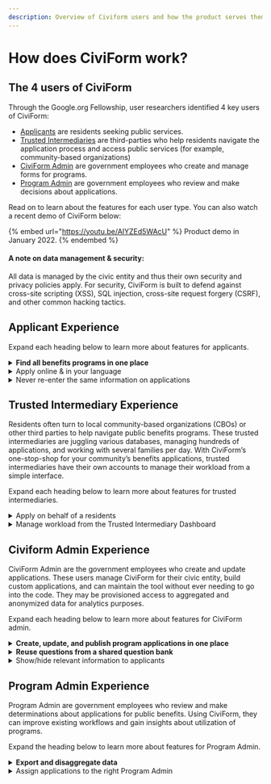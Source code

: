 ```yaml
---
description: Overview of Civiform users and how the product serves them.
---
```


# How does CiviForm work?

## The 4 users of CiviForm

Through the Google.org Fellowship, user researchers identified 4 key users of CiviForm:

* [Applicants](how-does-civiform-work.md#applicant-experience) are residents seeking public services.
* [Trusted Intermediaries](how-does-civiform-work.md#trusted-intermediary-experience) are third-parties who help residents navigate the application process and access public services (for example, community-based organizations)
* [CiviForm Admin](how-does-civiform-work.md#civiform-admin-experience) are government employees who create and manage forms for programs.
* [Program Admin](how-does-civiform-work.md#undefined) are government employees who review and make decisions about applications.

Read on to learn about the features for each user type. You can also watch a recent demo of CiviForm below:

{% embed url="https://youtu.be/AIYZEd5WAcU" %}
Product demo in January 2022.
{% endembed %}

#### A note on data management & security:

All data is managed by the civic entity and thus their own security and privacy policies apply. For security, CiviForm is built to defend against cross-site scripting (XSS), SQL injection, cross-site request forgery (CSRF), and other common hacking tactics.

## Applicant Experience

Expand each heading below to learn more about features for applicants.

<details>

<summary><strong>Find all benefits programs in one place</strong></summary>

Rather than clicking through disparate pages to find public benefits programs, residents can explore all programs for which they may be eligible in one, centralized location.&#x20;

![](<../.gitbook/assets/Landing page of programs (1).png>)

_Click to enlarge image._

</details>

<details>

<summary>Apply online &#x26; in your language</summary>

Applying for public assistance often requires residents to go in-person to an office, download and reupload PDF files, or call an agency. CiviForm brings applications online. Applications are written in plain language and available in several languages. The status bar at the top also helps applicants track their progress, with the option to save their progress and finish the application later.\
![](<../.gitbook/assets/Filling out a field on an application.png>)

_Click to enlarge image._

</details>

<details>

<summary>Never re-enter the same information on applications</summary>

Applications for public benefits programs often require applicants to re-enter the same basic information such as address, income, or social security number.&#x20;

With CiviForm’s centralized database, once an applicant enters their information once, they do not need to re-enter it ever again. When applying for a new program, previously entered information will appear as pre-filled. Previously uploaded documents will also be available for reuse. If an applicant does want to change a data point, they can do so by editing it directly on the form.

![](<../.gitbook/assets/Starting a new application with prefilled info.png>)

_Click to enlarge image._

</details>

## Trusted Intermediary Experience

Residents often turn to local community-based organizations (CBOs) or other third parties to help navigate public benefits programs. These trusted intermediaries are juggling various databases, managing hundreds of applications, and working with several families per day. With CiviForm’s one-stop-shop for your community’s benefits applications, trusted intermediaries have their own accounts to manage their workload from a simple interface.

Expand each heading below to learn more about features for trusted intermediaries.

<details>

<summary>Apply on behalf of a residents</summary>

From their own accounts, trusted intermediaries can create, update, and manage applications on behalf of their clients. Applicant personally identifiable information (PII) created this way is stored on our secure cloud servers. Trusted intermediaries can only view the data their staff have entered.

The accounts of trusted intermediaries are added and managed by government employees.

![](<../.gitbook/assets/Adding a new trusted intermediary.png>)

_Click to enlarge image._

</details>

<details>

<summary>Manage workload from the Trusted Intermediary Dashboard</summary>

From filtering applicants by programs to tracking application status, trusted intermediaries can visualize and manage their dynamic workload from their own dashboard. Applicant information is viewable by authorized users only.

</details>

## Civiform Admin Experience

CiviForm Admin are the government employees who create and update applications. These users manage CiviForm for their civic entity, build custom applications, and can maintain the tool without ever needing to go into the code. They may be provisioned access to aggregated and anonymized data for analytics purposes.

&#x20;Expand each heading below to learn more about features for CiviForm admin.

<details>

<summary><strong>Create, update, and publish program applications in one place</strong></summary>

CiviForm Admins can use the platform’s unified application builder to create and publish applications for public benefits programs. For each program created, these users can create and define the requirements for an application.&#x20;

CiviForm Admin can also use ‘question types’ to validate that information is entered correctly. For example, if a CiviForm Admin wants addresses to be inputted in a consistent format, they can select the ‘address question type’ that CiviForm will validate for accuracy. The meaning of that address field however will be determined by the CiviForm Admin (e.g. is it the applicant’s address? an employer address? a spouse?).

When an application needs to be updated, a new version will be created with all past versions stored in the tool for future reference.

![](<../.gitbook/assets/Unified Application builder (1).png>)

_Click to enlarge image._

</details>

<details>

<summary><strong>Reuse questions from a shared question bank</strong></summary>

When a CiviForm Admin creates a new question for an application, it is saved in a global, shared question bank. This shared repository removes the need to recreate questions for applications such as date of birth or social security number.

![](<../.gitbook/assets/Question bank (1).png>)

_Click to enlarge image._

</details>

<details>

<summary>Show/hide relevant information to applicants</summary>

Many times, a form will need to ask or show people different information based on their answers. For example, an applicant with dependents below the age of 12 should see questions related to school benefits. Alternatively, an applicant below the age of 65 should not be shown benefits for seniors. CiviForm supports these scenarios through visibility conditions.&#x20;

When a CiviForm Admin creates conditions to show or hide information based on previous answers, applicants will see questions that are most relevant to their situation. For example, CiviForm can determine if additional information is needed or if the applicant can skip part of the application.&#x20;

Our team is also working on features that will show related benefits programs for which an applicant may be eligible.

![](<../.gitbook/assets/Show or hide a question.png>)

_Click to enlarge image._

</details>

## Program Admin Experience

Program Admin are government employees who review and make determinations about applications for public benefits. Using CiviForm, they can improve existing workflows and gain insights about utilization of programs.

Expand the heading below to learn more about features for Program Admin.

<details>

<summary><strong>Export and disaggregate data</strong></summary>

With CiviForm, Program Admins can review applications directly in the tool. They can also export data into a CSV file if preferred. CiviForm features allow for disaggregation of data to identify trends within applications and resident needs. Our team is currently working on several features for Program Admins to filter, make non-applicant facing notes, and integrate CiviForm into existing systems using an API.

![](<../.gitbook/assets/Viewing all applications with option to download csv (1).png>)

_Click to enlarge image._

</details>

<details>

<summary>Assign applications to the right Program Admin</summary>

The only people who can review submitted applications for a given program, including any personally identifiable information (PII), are the Program Admins assigned to manage the program.&#x20;

</details>

